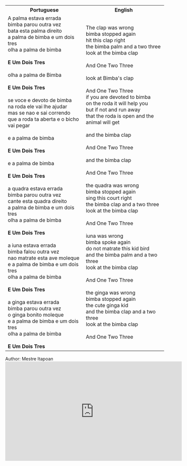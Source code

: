 <table class="capoeira-table">
    <tr class="header-row">
        <th>Portuguese</th>
        <th>English</th>
    </tr>
    <tr>
        <td>A palma estava errada<br>
bimba parou outra vez<br>
bata esta palma direito<br>
a palma de bimba e um dois tres<br>
olha a palma de bimba<br>
<br>
<strong>E Um Dois Tres</strong><br>
<br>
olha a palma de Bimba<br>
<br>
<strong>E Um Dois Tres</strong><br>
<br>
se voce e devoto de bimba<br>
na roda ele vai lhe ajudar<br>
mas se nao e sai correndo<br>
que a roda ta aberta e o bicho vai pegar<br>
<br>
e a palma de bimba<br>
<br>
<strong>E Um Dois Tres</strong><br>
<br>
e a palma de bimba<br>
<br>
<strong>E Um Dois Tres</strong><br>
<br>
a quadra estava errada<br>
bimba parou outra vez<br>
cante esta quadra direito<br>
a palma de bimba e um dois tres<br>
olha a palma de bimba<br>
<br>
<strong>E Um Dois Tres</strong><br>
<br>
a iuna estava errada<br>
bimba falou outra vez<br>
nao matrate esta ave moleque<br>
e a palma de bimba e um dois tres<br>
olha a palma de bimba<br>
<br>
<strong>E Um Dois Tres</strong><br>
<br>
a ginga estava errada<br>
bimba parou outra vez<br>
o ginga bonito moleque<br>
e a palma de bimba e um dois tres<br>
olha a palma de bimba<br>
<br>
<strong>E Um Dois Tres</strong></td>
        <td>The clap was wrong<br>
bimba stopped again<br>
hit this clap right<br>
the bimba palm and a two three<br>
look at the bimba clap<br>
<br>
And One Two Three<br>
<br>
look at Bimba's clap<br>
<br>
And One Two Three<br>
if you are devoted to bimba<br>
on the roda it will help you<br>
but if not and run away<br>
that the roda is open and the animal will get<br>
<br>
and the bimba clap<br>
<br>
And One Two Three<br>
<br>
and the bimba clap<br>
<br>
And One Two Three<br>
<br>
the quadra was wrong<br>
bimba stopped again<br>
sing this court right<br>
the bimba clap and a two three<br>
look at the bimba clap<br>
<br>
And One Two Three<br>
<br>
iuna was wrong<br>
bimba spoke again<br>
do not matrate this kid bird<br>
and the bimba palm and a two three<br>
look at the bimba clap<br>
<br>
And One Two Three<br>
<br>
the ginga was wrong<br>
bimba stopped again<br>
the cute ginga kid<br>
and the bimba clap and a two three<br>
look at the bimba clap<br>
<br>
And One Two Three</td>
    </tr>
</table>

<figcaption>
Author: Mestre Itapoan
</figcaption>

<iframe width="560" height="315" src="https://www.youtube.com/embed/voMkLe-ZV_U" title="YouTube video player" frameborder="0" allow="accelerometer; autoplay; clipboard-write; encrypted-media; gyroscope; picture-in-picture" allowfullscreen></iframe>